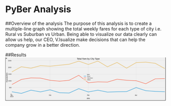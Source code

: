 # PyBer Analysis

##Overview of the analysis
The purpose of this analysis is to create a multiple-line graph showing the total weekly fares for each type of city i.e. Rural vs Suburban vs Urban. Being able to visualize our data clearly can allow us help, our CEO, V.Isualize make decisions that can help the company grow in a better direction.

##Results
![Pyber analysis results](/analysis/PyBer_fare_summary.PNG)
<br />
